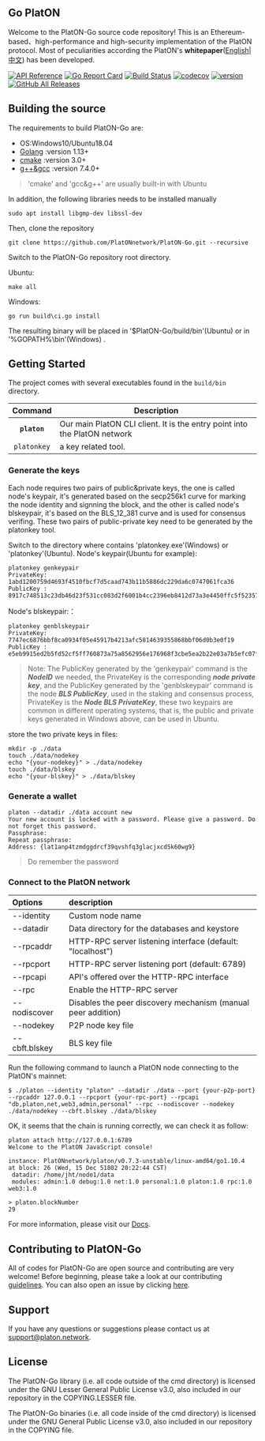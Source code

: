 ## Go PlatON

Welcome to the PlatON-Go source code repository! This is an Ethereum-based、high-performance and high-security implementation of the PlatON protocol.
Most of peculiarities according the PlatON's **whitepaper**([English](https://www.platon.network/pdf/en/PlatON_A_High-Efficiency_Trustless_Computing_Network_Whitepaper_EN.pdf)|[中文](https://www.platon.network/pdf/zh/PlatON_A_High-Efficiency_Trustless_Computing_Network_Whitepaper_ZH.pdf)) has been developed.

[![API Reference](
https://camo.githubusercontent.com/915b7be44ada53c290eb157634330494ebe3e30a/68747470733a2f2f676f646f632e6f72672f6769746875622e636f6d2f676f6c616e672f6764646f3f7374617475732e737667
)](https://pkg.go.dev/github.com/PlatONnetwork/PlatON-Go?tab=doc)
[![Go Report Card](https://goreportcard.com/badge/github.com/PlatONnetwork/PlatON-Go)](https://goreportcard.com/report/github.com/PlatONnetwork/PlatON-Go)
[![Build Status](https://github.com/PlatONnetwork/PlatON-Go/workflows/unittest/badge.svg)](https://github.com/PlatONnetwork/PlatON-Go/actions)
[![codecov](https://codecov.io/gh/PlatONnetwork/PlatON-Go/branch/feature-mainnet-launch/graph/badge.svg)](https://codecov.io/gh/PlatONnetwork/PlatON-Go)
[![version](https://img.shields.io/github/v/tag/PlatONnetwork/PlatON-Go)](https://github.com/PlatONnetwork/PlatON-Go/releases/latest)
[![GitHub All Releases](https://img.shields.io/github/downloads/PlatONnetwork/PlatON-Go/total.svg)](https://github.com/PlatONnetwork/PlatON-Go)

## Building the source
The requirements to build PlatON-Go are:

- OS:Windows10/Ubuntu18.04
- [Golang](https://golang.org/doc/install) :version 1.13+
- [cmake](https://cmake.org/) :version 3.0+
- [g++&gcc](http://gcc.gnu.org/) :version 7.4.0+
> 'cmake' and 'gcc&g++' are usually built-in with Ubuntu

In addition, the following libraries needs to be installed manually

```
sudo apt install libgmp-dev libssl-dev
```
Then, clone the repository

```
git clone https://github.com/PlatONnetwork/PlatON-Go.git --recursive
```

Switch to the PlatON-Go repository root directory.

Ubuntu:

```
make all
```

Windows:

```
go run build\ci.go install 
```

The resulting binary will be placed in '$PlatON-Go/build/bin'(Ubuntu) or in '%GOPATH%\bin'(Windows) .

## Getting Started

The project comes with several executables found in the `build/bin` directory.

| Command    | Description |
|:----------:|-------------|
| **`platon`** | Our main PlatON CLI client. It is the entry point into the PlatON network |
| `platonkey`    | a key related tool. |

### Generate the keys

Each node requires two pairs of public&private keys, the one is called node's keypair, it's generated based on the secp256k1 curve for marking the node identity and signning the block, and the other is called node's blskeypair, it's based on the BLS_12_381 curve and is used for consensus verifing. These two pairs of public-private key need to be generated by the platonkey tool.

Switch to the directory where contains 'platonkey.exe'(Windows) or 'platonkey'(Ubuntu).
Node's keypair(Ubuntu for example):

```
platonkey genkeypair
PrivateKey:  1abd1200759d4693f4510fbcf7d5caad743b11b5886dc229da6c0747061fca36
PublicKey :  8917c748513c23db46d23f531cc083d2f6001b4cc2396eb8412d73a3e4450ffc5f5235757abf9873de469498d8cf45f5bb42c215da79d59940e17fcb22dfc127
```
Node's blskeypair:：

```
platonkey genblskeypair
PrivateKey:  7747ec6876bbf8ca0934f05e45917b4213afc5814639355868bbf06d0b3e0f19
PublicKey :  e5eb9915ed2b5fd52cf5ff760873a75a8562956e176968f3cbe5ea2b22e03a7b5efc07fdd5ad66d433b404cb880b560bed6295fa79f8fa649588be02231de2e70a782751dc28dbf516b7bb5d52053b5cdf985d8961a5baafa467e8dda55fe981
```

> Note: The PublicKey generated by the 'genkeypair' command is the ***NodeID*** we needed, the PrivateKey is the corresponding ***node private key***, and the PublicKey generated by the 'genblskeypair' command is the node ***BLS PublicKey***, used in the staking and consensus process, PrivateKey is the ***Node BLS PrivateKey***, these two keypairs are common in different operating systems, that is, the public and private keys generated in Windows above, can be used in Ubuntu.

store the two private keys in files:

```
mkdir -p ./data
touch ./data/nodekey 
echo "{your-nodekey}" > ./data/nodekey
touch ./data/blskey
echo "{your-blskey}" > ./data/blskey
```

### Generate a wallet

```
platon --datadir ./data account new
Your new account is locked with a password. Please give a password. Do not forget this password.
Passphrase:
Repeat passphrase:
Address: {lat1anp4tzmdggdrcf39qvshfq3glacjxcd5k60wg9}
```

> Do remember the password

### Connect to the PlatON network

| Options | description |
| :------------ | :------------ |
| --identity | Custom node name |
| --datadir  | Data directory for the databases and keystore |
| --rpcaddr  | HTTP-RPC server listening interface (default: "localhost") |
| --rpcport  | HTTP-RPC server listening port (default: 6789) |
| --rpcapi   | API's offered over the HTTP-RPC interface |
| --rpc      | Enable the HTTP-RPC server |
| --nodiscover | Disables the peer discovery mechanism (manual peer addition) |
| --nodekey | P2P node key file |
| --cbft.blskey | BLS key file |

Run the following command to launch a PlatON node connecting to the PlatON's mainnet:

```
$ ./platon --identity "platon" --datadir ./data --port {your-p2p-port} --rpcaddr 127.0.0.1 --rpcport {your-rpc-port} --rpcapi "db,platon,net,web3,admin,personal" --rpc --nodiscover --nodekey ./data/nodekey --cbft.blskey ./data/blskey
```

OK, it seems that the chain is running correctly, we can check it as follow:

```
platon attach http://127.0.0.1:6789
Welcome to the PlatON JavaScript console!

instance: PlatONnetwork/platon/v0.7.3-unstable/linux-amd64/go1.10.4
at block: 26 (Wed, 15 Dec 51802 20:22:44 CST)
 datadir: /home/jht/node1/data
 modules: admin:1.0 debug:1.0 net:1.0 personal:1.0 platon:1.0 rpc:1.0 web3:1.0

> platon.blockNumber
29
```

For more information, please visit our [Docs](https://devdocs.platon.network/docs/en/).

## Contributing to PlatON-Go

All of codes for PlatON-Go are open source and contributing are very welcome! Before beginning, please take a look at our contributing [guidelines](https://github.com/PlatONnetwork/PlatON-Go/blob/master/.github/CONTRIBUTING.md). You can also open an issue by clicking [here](https://github.com/PlatONnetwork/PlatON-Go/issues/new).

## Support
If you have any questions or suggestions please contact us at support@platon.network.

## License
The PlatON-Go library (i.e. all code outside of the cmd directory) is licensed under the GNU Lesser General Public License v3.0, also included in our repository in the COPYING.LESSER file.

The PlatON-Go binaries (i.e. all code inside of the cmd directory) is licensed under the GNU General Public License v3.0, also included in our repository in the COPYING file.

